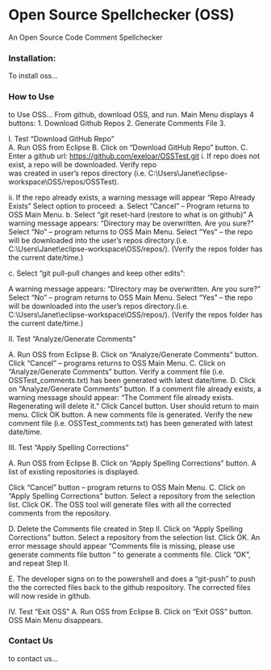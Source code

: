 # Open Source Spellchecker (OSS)
An Open Source Code Comment Spellchecker 

### Installation:
To install oss...
### How to Use
to Use OSS...
From github, download OSS, and run.
Main Menu displays 4 buttons:
    1. Download Github Repos
    2. Generate Comments File
    3. 
    
I.	Test “Download GitHub Repo” 		
A.	Run OSS from Eclipse
B.	Click on “Download GitHub Repo” button.
C.	Enter a github url: https://github.com/exeloar/OSSTest.git
i.	If repo does not exist, a repo will be downloaded. Verify repo 		
was created in user’s repos directory (i.e. C:\Users\Janet\eclipse-workspace\OSS/repos/OSSTest).

ii.	If the repo already exists, a warning message will appear “Repo Already Exists” Select option to proceed:
a.	Select “Cancel” – Program returns to OSS Main Menu. 
b.	Select “git reset-hard (restore to what is on github)” 
A warning message appears: “Directory may be overwritten. Are you sure?”								
Select “No” – program returns to OSS Main Menu.
Select “Yes” – the repo will be downloaded into the user’s repos directory.(i.e.  C:\Users\Janet\eclipse-workspace\OSS/repos/).
(Verify the repos folder has the current date/time.)

c.	Select “git pull-pull changes and keep other edits”: 

A warning message appears: “Directory may be overwritten. Are you sure?”								
Select “No” – program returns to OSS Main Menu.
Select “Yes” – the repo will be downloaded into the user’s repos directory.(i.e.  C:\Users\Janet\eclipse-workspace\OSS/repos/).
(Verify the repos folder has the current date/time.)


II.	Test “Analyze/Generate Comments”

A.	Run OSS from Eclipse
B.	Click on “Analyze/Generate Comments” button.
Click “Cancel” – programs returns to OSS Main Menu.
C.	Click on “Analyze/Generate Comments” button. 
Verify a comment file (i.e. OSSTest_comments.txt) has been generated with latest date/time. 
D.	Click on “Analyze/Generate Comments” button. 
If a comment  file already exists, a warning message should appear:
“The Comment file <filename> already exists. Regenerating will delete it.”
Click Cancel button. User should return to main menu.
Click OK button.  A new comments file is generated.
Verify the new comment file (i.e. OSSTest_comments.txt) has been generated with latest date/time. 


III.	Test “Apply Spelling Corrections”

A.	Run OSS from Eclipse
B.	Click on “Apply Spelling Corrections” button.
A list of existing repositories is displayed.

Click “Cancel” button – program returns to OSS Main Menu.
C.	Click on “Apply Spelling Corrections” button.
Select a repository from the selection list.
Click OK.
The OSS tool will generate files with all the corrected comments from the repository.

D.	Delete the Comments file created in Step II. 
Click on “Apply Spelling Corrections” button.
Select a repository from the selection list.
Click OK.
An error message should appear  “Comments file is missing, please use generate comments file button “ to generate a comments file. Click ”OK”, and repeat Step II. 


E.	The developer signs on to the powershell and does a  “git-push” to push the the corrected files back to the github respository. The corrected files will now reside in github. 





IV.	Test “Exit OSS”
A.	Run OSS from Eclipse
B.	Click on “Exit OSS” button.
OSS Main Menu disappears.




### Contact Us
to contact us...
